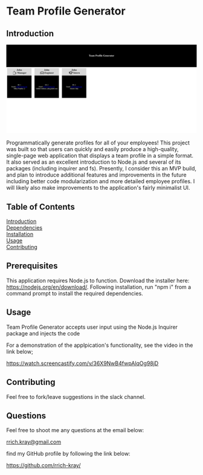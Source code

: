 # Team Profile Generator

## Introduction

![main screenshot](./assets/images/screen1.png)

Programmatically generate profiles for all of your employees! This project was built so that users can quickly and easily produce a high-quality, single-page web application that displays a team profile in a simple format. It also served as an excellent introduction to Node.js and several of its packages (including inquirer and fs). Presently, I consider this an MVP build, and plan to introduce additional features and improvements in the future including better code modularization and more detailed employee profiles. I will likely also make improvements to the application's fairly minimalist UI.

## Table of Contents

[Introduction](#introduction)  
[Dependencies](#dependencies)  
[Installation](#Installation)  
[Usage](#usage)  
[Contributing](#contributing)

## Prerequisites

This application requires Node.js to function. Download the installer here: https://nodejs.org/en/download/. Following installation, run "npm i" from a command prompt to install the required dependencies.

## Usage

Team Profile Generator accepts user input using the Node.js Inquirer package and injects the code

For a demonstration of the applpication's functionality, see the video in the link below;

https://watch.screencastify.com/v/36X9NwB4fwpAlqOg98jD

## Contributing

Feel free to fork/leave suggestions in the slack channel.

## Questions

Feel free to shoot me any questions at the email below:

rrich.kray@gmail.com

find my GitHub profile by following the link below:

https://github.com/rrich-kray/
